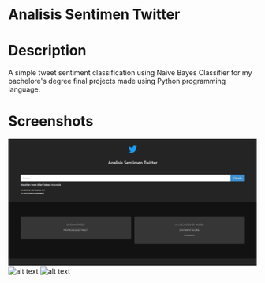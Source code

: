 # Analisis Sentimen Twitter

# Description
A simple tweet sentiment classification using Naive Bayes Classifier for my bachelore's degree final projects made using Python programming language.
# Screenshots
![alt text](https://github.com/mnhyim/analisis-sentimen-twitter/blob/main/images/1.png?raw=true)
![alt text](https://github.com/[username]/[reponame]/blob/[branch]/image.jpg?raw=true)
![alt text](https://github.com/[username]/[reponame]/blob/[branch]/image.jpg?raw=true)
